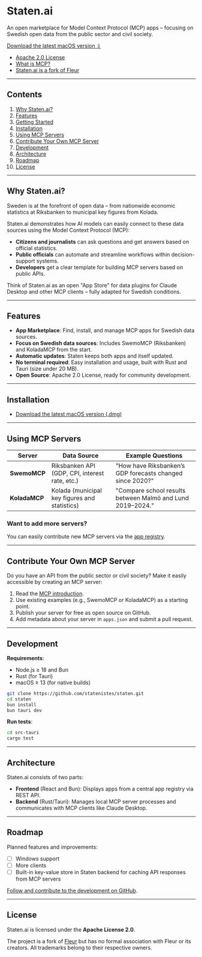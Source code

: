 # Staten.ai

An open marketplace for Model Context Protocol (MCP) apps – focusing on Swedish open data from the public sector and civil society.

[Download the latest macOS version ⇩](https://github.com/aerugo/staten/releases/latest/download/Staten.dmg)

- [Apache 2.0 License](LICENSE)
- [What is MCP?](https://modelcontextprotocol.io)
- [Staten.ai is a fork of Fleur](https://www.fleurmcp.com/)

---

## Contents

1. [Why Staten.ai?](#why-statenai)
2. [Features](#features)
3. [Getting Started](#getting-started)
4. [Installation](#installation)
5. [Using MCP Servers](#using-mcp-servers)
6. [Contribute Your Own MCP Server](#contribute-your-own-mcp-server)
7. [Development](#development)
8. [Architecture](#architecture)
9. [Roadmap](#roadmap)
10. [License](#license)

---

## Why Staten.ai?

Sweden is at the forefront of open data – from nationwide economic statistics at Riksbanken to municipal key figures from Kolada.

Staten.ai demonstrates how AI models can easily connect to these data sources using the Model Context Protocol (MCP):

- **Citizens and journalists** can ask questions and get answers based on official statistics.
- **Public officials** can automate and streamline workflows within decision-support systems.
- **Developers** get a clear template for building MCP servers based on public APIs.

Think of Staten.ai as an open "App Store" for data plugins for Claude Desktop and other MCP clients – fully adapted for Swedish conditions.

---

## Features

- **App Marketplace**: Find, install, and manage MCP apps for Swedish data sources.
- **Focus on Swedish data sources**: Includes SwemoMCP (Riksbanken) and KoladaMCP from the start.
- **Automatic updates**: Staten keeps both apps and itself updated.
- **No terminal required**: Easy installation and usage, built with Rust and Tauri (size under 20 MB).
- **Open Source**: Apache 2.0 License, ready for community development.

---

## Installation

- [Download the latest macOS version (.dmg)](https://github.com/aerugo/staten.ai/releases/latest/download/Staten.dmg)

---

## Using MCP Servers

| Server | Data Source | Example Questions |
|--------|-------------|-------------------|
| **SwemoMCP** | Riksbanken API (GDP, CPI, interest rate, etc.) | "How have Riksbanken’s GDP forecasts changed since 2020?" |
| **KoladaMCP** | Kolada (municipal key figures and statistics) | "Compare school results between Malmö and Lund 2019–2024." |

### Want to add more servers?

You can easily contribute new MCP servers via the [app registry](https://github.com/aerugo/staten.ai-app-registry).

---

## Contribute Your Own MCP Server

Do you have an API from the public sector or civil society? Make it easily accessible by creating an MCP server:

1. Read the [MCP introduction](https://modelcontextprotocol.io/introduction).
2. Use existing examples (e.g., SwemoMCP or KoladaMCP) as a starting point.
3. Publish your server for free as open source on GitHub.
4. Add metadata about your server in `apps.json` and submit a pull request.

---

## Development

**Requirements**:

- Node.js ≥ 18 and Bun
- Rust (for Tauri)
- macOS ≥ 13 (for native builds)

```bash
git clone https://github.com/statenistes/staten.git
cd staten
bun install
bun tauri dev
```

**Run tests**:

```bash
cd src-tauri
cargo test
```

---

## Architecture

Staten.ai consists of two parts:

- **Frontend** (React and Bun): Displays apps from a central app registry via REST API.
- **Backend** (Rust/Tauri): Manages local MCP server processes and communicates with MCP clients like Claude Desktop.

---

## Roadmap

Planned features and improvements:

- [ ] Windows support
- [ ] More clients
- [ ] Built-in key-value store in Staten backend for caching API responses from MCP servers

[Follow and contribute to the development on GitHub](https://github.com/aerugo/staten.ai/issues).

---

## License

Staten.ai is licensed under the **Apache License 2.0**.

The project is a fork of [Fleur](https://www.fleurmcp.com/) but has no formal association with Fleur or its creators. All trademarks belong to their respective owners.


